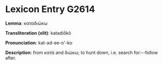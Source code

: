 # Lexicon Entry G2614

**Lemma**: καταδιώκω

**Transliteration (xlit)**: katadiṓkō

**Pronunciation**: kat-ad-ee-o'-ko

**Description**:
from κατά and διώκω; to hunt down, i.e. search for:--follow after.
